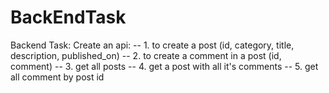 # BackEndTask
Backend Task: Create an api:
--  1. to create a post (id, category, title, description, published_on)
--  2. to create a comment in a post (id, comment)
--  3. get all posts
--  4. get a post with all it's comments
--  5. get all comment by post id
